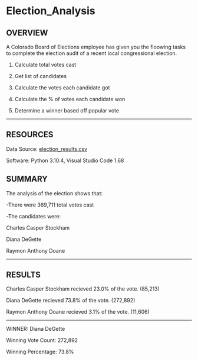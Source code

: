 # Election_Analysis
## OVERVIEW

A Colorado Board of Elections employee has given you the floowing tasks to complete the election audit of a recent local congressional election.

1. Calculate total votes cast

2. Get list of candidates

3. Calculate the votes each candidate got

4. Calculate the % of votes each candidate won

5. Determine a winner based off popular vote
---

## RESOURCES

Data Source: [election_results.csv](https://github.com/BaileeRice/Election_Analysis/files/9036980/election_results.csv)

Software: Python 3.10.4, Visual Studio Code 1.68


## SUMMARY

The analysis of the election shows that:

-There were 369,711 total votes cast

-The candidates were:

Charles Casper Stockham

Diana DeGette

Raymon Anthony Doane

---

## RESULTS

Charles Casper Stockham recieved 23.0% of the vote. (85,213)

Diana DeGette recieved 73.8% of the vote. (272,892)

Raymon Anthony Doane recieved 3.1% of the vote. (11,606)

---

WINNER: Diana DeGette

Winning Vote Count: 272,892

Winning Percentage: 73.8%
